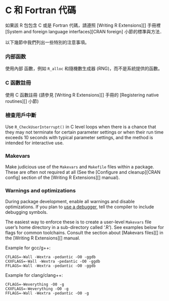 # C 和 Fortran 代碼

如果該 R 包包含 C 或是 Fortran 代碼，請遵照 \[Writing R Extensions\]\[\] 手冊裡 \[System and foreign language interfaces\]\[CRAN foreign\] 小節的標準與方法．

以下幾節中我們列出一些特別的注意事項。

### 内部函数

使用內部 <i class="fab fa-r-project"></i> 函數，例如 `R_alloc` 和隨機數生成器 (RNG)，而不是系統提供的函數。

### C 函數註冊

使用 C 函數註冊 (請參見 \[Writing R Extensions\]\[\] 手冊的 \[Registering native routines\]\[\] 小節)

### 檢查用戶中斷

Use `R_CheckUserInterrupt()` in C level loops when there is a chance that they may not terminate for certain parameter settings or when their run time exceeds 10 seconds with typical parameter settings, and the method is intended for interactive use.

### Makevars

Make judicious use of the `Makevars` and `Makefile` files within a package. These are often not required at all (See the \[Configure and cleanup\]\[CRAN config\] section of the \[Writing R Extensions\]\[\] manual).

### Warnings and optimizations

During package development, enable all warnings and disable optimizations. If you plan to [use a debugger](#debugging-cc-code), tell the compiler to include debugging symbols.

The easiest way to enforce these is to create a user-level `Makevars` file user’s home directory in a sub-directory called ‘.R’). See examples below for flags for common toolchains. Consult the section about \[Makevars files\]\[\] in the \[Writing R Extensions\]\[\] manual.

Example for gcc/g++:

    CFLAGS=-Wall -Wextra -pedantic -O0 -ggdb
    CXXFLAGS=-Wall -Wextra -pedantic -O0 -ggdb
    FFLAGS=-Wall -Wextra -pedantic -O0 -ggdb

Example for clang/clang++:

    CFLAGS=-Weverything -O0 -g
    CXXFLAGS=-Weverything -O0 -g
    FFLAGS=-Wall -Wextra -pedantic -O0 -g
